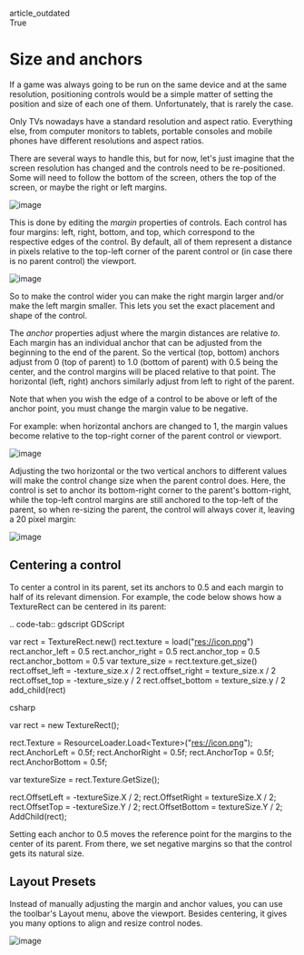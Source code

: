 article\_outdated  
True

# Size and anchors

If a game was always going to be run on the same device and at the same
resolution, positioning controls would be a simple matter of setting the
position and size of each one of them. Unfortunately, that is rarely the
case.

Only TVs nowadays have a standard resolution and aspect ratio.
Everything else, from computer monitors to tablets, portable consoles
and mobile phones have different resolutions and aspect ratios.

There are several ways to handle this, but for now, let's just imagine
that the screen resolution has changed and the controls need to be
re-positioned. Some will need to follow the bottom of the screen, others
the top of the screen, or maybe the right or left margins.

![image](img/anchors.png)

This is done by editing the *margin* properties of controls. Each
control has four margins: left, right, bottom, and top, which correspond
to the respective edges of the control. By default, all of them
represent a distance in pixels relative to the top-left corner of the
parent control or (in case there is no parent control) the viewport.

![image](img/margin.png)

So to make the control wider you can make the right margin larger and/or
make the left margin smaller. This lets you set the exact placement and
shape of the control.

The *anchor* properties adjust where the margin distances are relative
*to*. Each margin has an individual anchor that can be adjusted from the
beginning to the end of the parent. So the vertical (top, bottom)
anchors adjust from 0 (top of parent) to 1.0 (bottom of parent) with 0.5
being the center, and the control margins will be placed relative to
that point. The horizontal (left, right) anchors similarly adjust from
left to right of the parent.

Note that when you wish the edge of a control to be above or left of the
anchor point, you must change the margin value to be negative.

For example: when horizontal anchors are changed to 1, the margin values
become relative to the top-right corner of the parent control or
viewport.

![image](img/marginend.png)

Adjusting the two horizontal or the two vertical anchors to different
values will make the control change size when the parent control does.
Here, the control is set to anchor its bottom-right corner to the
parent's bottom-right, while the top-left control margins are still
anchored to the top-left of the parent, so when re-sizing the parent,
the control will always cover it, leaving a 20 pixel margin:

![image](img/marginaround.png)

## Centering a control

To center a control in its parent, set its anchors to 0.5 and each
margin to half of its relevant dimension. For example, the code below
shows how a TextureRect can be centered in its parent:

.. code-tab:: gdscript GDScript

var rect = TextureRect.new() rect.texture = load("<res://icon.png>")
rect.anchor\_left = 0.5 rect.anchor\_right = 0.5 rect.anchor\_top = 0.5
rect.anchor\_bottom = 0.5 var texture\_size = rect.texture.get\_size()
rect.offset\_left = -texture\_size.x / 2 rect.offset\_right =
texture\_size.x / 2 rect.offset\_top = -texture\_size.y / 2
rect.offset\_bottom = texture\_size.y / 2 add\_child(rect)

csharp

var rect = new TextureRect();

rect.Texture = ResourceLoader.Load&lt;Texture&gt;("<res://icon.png>");
rect.AnchorLeft = 0.5f; rect.AnchorRight = 0.5f; rect.AnchorTop = 0.5f;
rect.AnchorBottom = 0.5f;

var textureSize = rect.Texture.GetSize();

rect.OffsetLeft = -textureSize.X / 2; rect.OffsetRight = textureSize.X /
2; rect.OffsetTop = -textureSize.Y / 2; rect.OffsetBottom =
textureSize.Y / 2; AddChild(rect);

Setting each anchor to 0.5 moves the reference point for the margins to
the center of its parent. From there, we set negative margins so that
the control gets its natural size.

## Layout Presets

Instead of manually adjusting the margin and anchor values, you can use
the toolbar's Layout menu, above the viewport. Besides centering, it
gives you many options to align and resize control nodes.

![image](img/layout_dropdown_menu.png)

